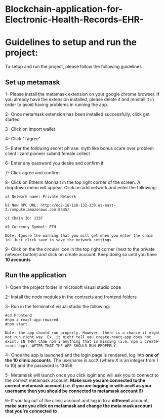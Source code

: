 # Blockchain-application-for-Electronic-Health-Records-EHR-
# Guidelines to setup and run the project:
To setup and run the project, please follow the following guidelines.
## Set up metamask
1- Please install the metamask extension on your google chrome browser. If you already have the extension installed, please delete it and renstall it in order to avoid having problems in running the app.

2- Once metamask extension has been installed successfully, click get started

3- Click on import wallet

4- Click "I agree"

5- Enter the following secret phrase: myth like bonus scare over problem client lizard pioneer submit female collect

6- Enter any password you desire and confirm it

7- Click agree and confirm

8- Click on Etherm Monnait in the top right corner of the screen. A dropdown menu will appear. Click on add network and enter the following:

    a) Network name: Private Network

    b) New RPC URL: http://ec2-18-118-132-239.us-east-2.compute.amazonaws.com:8545/

    c) Chain ID: 1337

    d) Currency Symbol: ETH
    
    Note: Ignore the warning that you will get when you enter the chain id. Just click save to save the network settings
9- Click on the the circular icon in the top right corner (next to the private network button) and click on create account. Keep doing so until you have **10 accounts**

## Run the application
1- Open the project folder in microsoft visual studio code

2- Install the node modules in the contracts and frontend folders

3- Run in the terminal of visual studio the following:
    
    #cd Frontend
    #npm i react-app-rewired
    #npm start
    
    Note: the app should run properly. However, there is a chance it might not run right way. Ex. it might tell you create-react-app does not exist. IN THAT CASE npm i anything that is missing (i.e. npm i create-react-app). AFTER THAT THE APP SHOULD RUN PROPERLY.

4- Once the app is launched and the login page is rendered, log into  **one of the 10 clinic accounts**. The username is accX (where X is an integer from 1 to 10) and the password is 13456.

5- Metamask will launch once you click login and will ask you to connect to the correct metamask account. **Make sure you are connected to the correct metamask account (i.e. if you are logging in with acc6 as your username then you should be connected to metamask account 6)**
    
6- If you log out of the clinic account and log in to a **different** account, **make sure you click on metamask and change the meta mask account that you're connected to**

